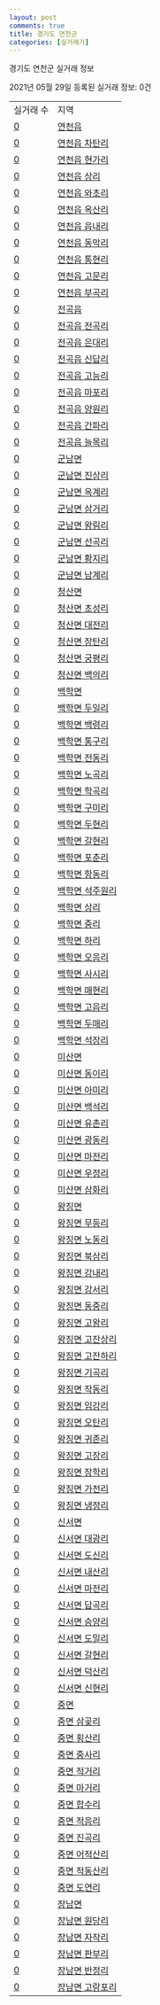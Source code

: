 ```yaml
---
layout: post
comments: true
title: 경기도 연천군
categories: [실거래가]
---
```


경기도 연천군 실거래 정보

2021년 05월 29일 등록된 실거래 정보: 0건


<table>
  <tr>
    <td>실거래 수</td>
    <td>지역</td>
  </tr>

  
  <tr>
    <td><a href="4180025000.html">0</a></td>
    <td><a href="4180025000.html">연천읍</a></td>
  </tr>
    

  <tr>
    <td><a href="4180025021.html">0</a></td>
    <td><a href="4180025021.html">연천읍 차탄리</a></td>
  </tr>
    

  <tr>
    <td><a href="4180025022.html">0</a></td>
    <td><a href="4180025022.html">연천읍 현가리</a></td>
  </tr>
    

  <tr>
    <td><a href="4180025023.html">0</a></td>
    <td><a href="4180025023.html">연천읍 상리</a></td>
  </tr>
    

  <tr>
    <td><a href="4180025024.html">0</a></td>
    <td><a href="4180025024.html">연천읍 와초리</a></td>
  </tr>
    

  <tr>
    <td><a href="4180025025.html">0</a></td>
    <td><a href="4180025025.html">연천읍 옥산리</a></td>
  </tr>
    

  <tr>
    <td><a href="4180025026.html">0</a></td>
    <td><a href="4180025026.html">연천읍 읍내리</a></td>
  </tr>
    

  <tr>
    <td><a href="4180025027.html">0</a></td>
    <td><a href="4180025027.html">연천읍 동막리</a></td>
  </tr>
    

  <tr>
    <td><a href="4180025028.html">0</a></td>
    <td><a href="4180025028.html">연천읍 통현리</a></td>
  </tr>
    

  <tr>
    <td><a href="4180025029.html">0</a></td>
    <td><a href="4180025029.html">연천읍 고문리</a></td>
  </tr>
    

  <tr>
    <td><a href="4180025030.html">0</a></td>
    <td><a href="4180025030.html">연천읍 부곡리</a></td>
  </tr>
    

  <tr>
    <td><a href="4180025300.html">0</a></td>
    <td><a href="4180025300.html">전곡읍</a></td>
  </tr>
    

  <tr>
    <td><a href="4180025321.html">0</a></td>
    <td><a href="4180025321.html">전곡읍 전곡리</a></td>
  </tr>
    

  <tr>
    <td><a href="4180025322.html">0</a></td>
    <td><a href="4180025322.html">전곡읍 은대리</a></td>
  </tr>
    

  <tr>
    <td><a href="4180025323.html">0</a></td>
    <td><a href="4180025323.html">전곡읍 신답리</a></td>
  </tr>
    

  <tr>
    <td><a href="4180025324.html">0</a></td>
    <td><a href="4180025324.html">전곡읍 고능리</a></td>
  </tr>
    

  <tr>
    <td><a href="4180025325.html">0</a></td>
    <td><a href="4180025325.html">전곡읍 마포리</a></td>
  </tr>
    

  <tr>
    <td><a href="4180025326.html">0</a></td>
    <td><a href="4180025326.html">전곡읍 양원리</a></td>
  </tr>
    

  <tr>
    <td><a href="4180025327.html">0</a></td>
    <td><a href="4180025327.html">전곡읍 간파리</a></td>
  </tr>
    

  <tr>
    <td><a href="4180025328.html">0</a></td>
    <td><a href="4180025328.html">전곡읍 늘목리</a></td>
  </tr>
    

  <tr>
    <td><a href="4180031000.html">0</a></td>
    <td><a href="4180031000.html">군남면</a></td>
  </tr>
    

  <tr>
    <td><a href="4180031021.html">0</a></td>
    <td><a href="4180031021.html">군남면 진상리</a></td>
  </tr>
    

  <tr>
    <td><a href="4180031022.html">0</a></td>
    <td><a href="4180031022.html">군남면 옥계리</a></td>
  </tr>
    

  <tr>
    <td><a href="4180031023.html">0</a></td>
    <td><a href="4180031023.html">군남면 삼거리</a></td>
  </tr>
    

  <tr>
    <td><a href="4180031024.html">0</a></td>
    <td><a href="4180031024.html">군남면 왕림리</a></td>
  </tr>
    

  <tr>
    <td><a href="4180031025.html">0</a></td>
    <td><a href="4180031025.html">군남면 선곡리</a></td>
  </tr>
    

  <tr>
    <td><a href="4180031026.html">0</a></td>
    <td><a href="4180031026.html">군남면 황지리</a></td>
  </tr>
    

  <tr>
    <td><a href="4180031027.html">0</a></td>
    <td><a href="4180031027.html">군남면 남계리</a></td>
  </tr>
    

  <tr>
    <td><a href="4180032000.html">0</a></td>
    <td><a href="4180032000.html">청산면</a></td>
  </tr>
    

  <tr>
    <td><a href="4180032021.html">0</a></td>
    <td><a href="4180032021.html">청산면 초성리</a></td>
  </tr>
    

  <tr>
    <td><a href="4180032022.html">0</a></td>
    <td><a href="4180032022.html">청산면 대전리</a></td>
  </tr>
    

  <tr>
    <td><a href="4180032023.html">0</a></td>
    <td><a href="4180032023.html">청산면 장탄리</a></td>
  </tr>
    

  <tr>
    <td><a href="4180032024.html">0</a></td>
    <td><a href="4180032024.html">청산면 궁평리</a></td>
  </tr>
    

  <tr>
    <td><a href="4180032025.html">0</a></td>
    <td><a href="4180032025.html">청산면 백의리</a></td>
  </tr>
    

  <tr>
    <td><a href="4180033000.html">0</a></td>
    <td><a href="4180033000.html">백학면</a></td>
  </tr>
    

  <tr>
    <td><a href="4180033021.html">0</a></td>
    <td><a href="4180033021.html">백학면 두일리</a></td>
  </tr>
    

  <tr>
    <td><a href="4180033022.html">0</a></td>
    <td><a href="4180033022.html">백학면 백령리</a></td>
  </tr>
    

  <tr>
    <td><a href="4180033023.html">0</a></td>
    <td><a href="4180033023.html">백학면 통구리</a></td>
  </tr>
    

  <tr>
    <td><a href="4180033024.html">0</a></td>
    <td><a href="4180033024.html">백학면 전동리</a></td>
  </tr>
    

  <tr>
    <td><a href="4180033025.html">0</a></td>
    <td><a href="4180033025.html">백학면 노곡리</a></td>
  </tr>
    

  <tr>
    <td><a href="4180033026.html">0</a></td>
    <td><a href="4180033026.html">백학면 학곡리</a></td>
  </tr>
    

  <tr>
    <td><a href="4180033027.html">0</a></td>
    <td><a href="4180033027.html">백학면 구미리</a></td>
  </tr>
    

  <tr>
    <td><a href="4180033028.html">0</a></td>
    <td><a href="4180033028.html">백학면 두현리</a></td>
  </tr>
    

  <tr>
    <td><a href="4180033029.html">0</a></td>
    <td><a href="4180033029.html">백학면 갈현리</a></td>
  </tr>
    

  <tr>
    <td><a href="4180033030.html">0</a></td>
    <td><a href="4180033030.html">백학면 포춘리</a></td>
  </tr>
    

  <tr>
    <td><a href="4180033031.html">0</a></td>
    <td><a href="4180033031.html">백학면 항동리</a></td>
  </tr>
    

  <tr>
    <td><a href="4180033033.html">0</a></td>
    <td><a href="4180033033.html">백학면 석주원리</a></td>
  </tr>
    

  <tr>
    <td><a href="4180033034.html">0</a></td>
    <td><a href="4180033034.html">백학면 상리</a></td>
  </tr>
    

  <tr>
    <td><a href="4180033035.html">0</a></td>
    <td><a href="4180033035.html">백학면 중리</a></td>
  </tr>
    

  <tr>
    <td><a href="4180033036.html">0</a></td>
    <td><a href="4180033036.html">백학면 하리</a></td>
  </tr>
    

  <tr>
    <td><a href="4180033037.html">0</a></td>
    <td><a href="4180033037.html">백학면 오음리</a></td>
  </tr>
    

  <tr>
    <td><a href="4180033038.html">0</a></td>
    <td><a href="4180033038.html">백학면 사시리</a></td>
  </tr>
    

  <tr>
    <td><a href="4180033039.html">0</a></td>
    <td><a href="4180033039.html">백학면 매현리</a></td>
  </tr>
    

  <tr>
    <td><a href="4180033040.html">0</a></td>
    <td><a href="4180033040.html">백학면 고읍리</a></td>
  </tr>
    

  <tr>
    <td><a href="4180033041.html">0</a></td>
    <td><a href="4180033041.html">백학면 두매리</a></td>
  </tr>
    

  <tr>
    <td><a href="4180033046.html">0</a></td>
    <td><a href="4180033046.html">백학면 석장리</a></td>
  </tr>
    

  <tr>
    <td><a href="4180034000.html">0</a></td>
    <td><a href="4180034000.html">미산면</a></td>
  </tr>
    

  <tr>
    <td><a href="4180034021.html">0</a></td>
    <td><a href="4180034021.html">미산면 동이리</a></td>
  </tr>
    

  <tr>
    <td><a href="4180034022.html">0</a></td>
    <td><a href="4180034022.html">미산면 아미리</a></td>
  </tr>
    

  <tr>
    <td><a href="4180034023.html">0</a></td>
    <td><a href="4180034023.html">미산면 백석리</a></td>
  </tr>
    

  <tr>
    <td><a href="4180034024.html">0</a></td>
    <td><a href="4180034024.html">미산면 유촌리</a></td>
  </tr>
    

  <tr>
    <td><a href="4180034025.html">0</a></td>
    <td><a href="4180034025.html">미산면 광동리</a></td>
  </tr>
    

  <tr>
    <td><a href="4180034026.html">0</a></td>
    <td><a href="4180034026.html">미산면 마전리</a></td>
  </tr>
    

  <tr>
    <td><a href="4180034027.html">0</a></td>
    <td><a href="4180034027.html">미산면 우정리</a></td>
  </tr>
    

  <tr>
    <td><a href="4180034028.html">0</a></td>
    <td><a href="4180034028.html">미산면 삼화리</a></td>
  </tr>
    

  <tr>
    <td><a href="4180035000.html">0</a></td>
    <td><a href="4180035000.html">왕징면</a></td>
  </tr>
    

  <tr>
    <td><a href="4180035021.html">0</a></td>
    <td><a href="4180035021.html">왕징면 무등리</a></td>
  </tr>
    

  <tr>
    <td><a href="4180035022.html">0</a></td>
    <td><a href="4180035022.html">왕징면 노동리</a></td>
  </tr>
    

  <tr>
    <td><a href="4180035023.html">0</a></td>
    <td><a href="4180035023.html">왕징면 북삼리</a></td>
  </tr>
    

  <tr>
    <td><a href="4180035024.html">0</a></td>
    <td><a href="4180035024.html">왕징면 강내리</a></td>
  </tr>
    

  <tr>
    <td><a href="4180035025.html">0</a></td>
    <td><a href="4180035025.html">왕징면 강서리</a></td>
  </tr>
    

  <tr>
    <td><a href="4180035026.html">0</a></td>
    <td><a href="4180035026.html">왕징면 동중리</a></td>
  </tr>
    

  <tr>
    <td><a href="4180035027.html">0</a></td>
    <td><a href="4180035027.html">왕징면 고왕리</a></td>
  </tr>
    

  <tr>
    <td><a href="4180035028.html">0</a></td>
    <td><a href="4180035028.html">왕징면 고잔상리</a></td>
  </tr>
    

  <tr>
    <td><a href="4180035029.html">0</a></td>
    <td><a href="4180035029.html">왕징면 고잔하리</a></td>
  </tr>
    

  <tr>
    <td><a href="4180035030.html">0</a></td>
    <td><a href="4180035030.html">왕징면 기곡리</a></td>
  </tr>
    

  <tr>
    <td><a href="4180035031.html">0</a></td>
    <td><a href="4180035031.html">왕징면 작동리</a></td>
  </tr>
    

  <tr>
    <td><a href="4180035032.html">0</a></td>
    <td><a href="4180035032.html">왕징면 임강리</a></td>
  </tr>
    

  <tr>
    <td><a href="4180035033.html">0</a></td>
    <td><a href="4180035033.html">왕징면 오탄리</a></td>
  </tr>
    

  <tr>
    <td><a href="4180035034.html">0</a></td>
    <td><a href="4180035034.html">왕징면 귀존리</a></td>
  </tr>
    

  <tr>
    <td><a href="4180035035.html">0</a></td>
    <td><a href="4180035035.html">왕징면 고장리</a></td>
  </tr>
    

  <tr>
    <td><a href="4180035036.html">0</a></td>
    <td><a href="4180035036.html">왕징면 장학리</a></td>
  </tr>
    

  <tr>
    <td><a href="4180035037.html">0</a></td>
    <td><a href="4180035037.html">왕징면 가천리</a></td>
  </tr>
    

  <tr>
    <td><a href="4180035038.html">0</a></td>
    <td><a href="4180035038.html">왕징면 냉정리</a></td>
  </tr>
    

  <tr>
    <td><a href="4180036000.html">0</a></td>
    <td><a href="4180036000.html">신서면</a></td>
  </tr>
    

  <tr>
    <td><a href="4180036021.html">0</a></td>
    <td><a href="4180036021.html">신서면 대광리</a></td>
  </tr>
    

  <tr>
    <td><a href="4180036022.html">0</a></td>
    <td><a href="4180036022.html">신서면 도신리</a></td>
  </tr>
    

  <tr>
    <td><a href="4180036023.html">0</a></td>
    <td><a href="4180036023.html">신서면 내산리</a></td>
  </tr>
    

  <tr>
    <td><a href="4180036024.html">0</a></td>
    <td><a href="4180036024.html">신서면 마전리</a></td>
  </tr>
    

  <tr>
    <td><a href="4180036025.html">0</a></td>
    <td><a href="4180036025.html">신서면 답곡리</a></td>
  </tr>
    

  <tr>
    <td><a href="4180036026.html">0</a></td>
    <td><a href="4180036026.html">신서면 승양리</a></td>
  </tr>
    

  <tr>
    <td><a href="4180036027.html">0</a></td>
    <td><a href="4180036027.html">신서면 도밀리</a></td>
  </tr>
    

  <tr>
    <td><a href="4180036028.html">0</a></td>
    <td><a href="4180036028.html">신서면 갈현리</a></td>
  </tr>
    

  <tr>
    <td><a href="4180036029.html">0</a></td>
    <td><a href="4180036029.html">신서면 덕산리</a></td>
  </tr>
    

  <tr>
    <td><a href="4180036030.html">0</a></td>
    <td><a href="4180036030.html">신서면 신현리</a></td>
  </tr>
    

  <tr>
    <td><a href="4180037000.html">0</a></td>
    <td><a href="4180037000.html">중면</a></td>
  </tr>
    

  <tr>
    <td><a href="4180037021.html">0</a></td>
    <td><a href="4180037021.html">중면 삼곶리</a></td>
  </tr>
    

  <tr>
    <td><a href="4180037022.html">0</a></td>
    <td><a href="4180037022.html">중면 횡산리</a></td>
  </tr>
    

  <tr>
    <td><a href="4180037023.html">0</a></td>
    <td><a href="4180037023.html">중면 중사리</a></td>
  </tr>
    

  <tr>
    <td><a href="4180037024.html">0</a></td>
    <td><a href="4180037024.html">중면 적거리</a></td>
  </tr>
    

  <tr>
    <td><a href="4180037025.html">0</a></td>
    <td><a href="4180037025.html">중면 마거리</a></td>
  </tr>
    

  <tr>
    <td><a href="4180037026.html">0</a></td>
    <td><a href="4180037026.html">중면 합수리</a></td>
  </tr>
    

  <tr>
    <td><a href="4180037027.html">0</a></td>
    <td><a href="4180037027.html">중면 적음리</a></td>
  </tr>
    

  <tr>
    <td><a href="4180037028.html">0</a></td>
    <td><a href="4180037028.html">중면 진곡리</a></td>
  </tr>
    

  <tr>
    <td><a href="4180037029.html">0</a></td>
    <td><a href="4180037029.html">중면 어적산리</a></td>
  </tr>
    

  <tr>
    <td><a href="4180037030.html">0</a></td>
    <td><a href="4180037030.html">중면 적동산리</a></td>
  </tr>
    

  <tr>
    <td><a href="4180037031.html">0</a></td>
    <td><a href="4180037031.html">중면 도연리</a></td>
  </tr>
    

  <tr>
    <td><a href="4180038000.html">0</a></td>
    <td><a href="4180038000.html">장남면</a></td>
  </tr>
    

  <tr>
    <td><a href="4180038021.html">0</a></td>
    <td><a href="4180038021.html">장남면 원당리</a></td>
  </tr>
    

  <tr>
    <td><a href="4180038022.html">0</a></td>
    <td><a href="4180038022.html">장남면 자작리</a></td>
  </tr>
    

  <tr>
    <td><a href="4180038023.html">0</a></td>
    <td><a href="4180038023.html">장남면 판부리</a></td>
  </tr>
    

  <tr>
    <td><a href="4180038024.html">0</a></td>
    <td><a href="4180038024.html">장남면 반정리</a></td>
  </tr>
    

  <tr>
    <td><a href="4180038025.html">0</a></td>
    <td><a href="4180038025.html">장남면 고랑포리</a></td>
  </tr>
    


</table>
    